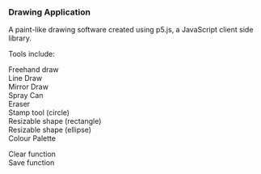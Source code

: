 ### Drawing Application 

A paint-like drawing software created using p5.js, a JavaScript client side library.

Tools include:

Freehand draw  
Line Draw  
Mirror Draw  
Spray Can  
Eraser  
Stamp tool (circle)  
Resizable shape (rectangle)  
Resizable shape (ellipse)  
Colour Palette  

Clear function  
Save function  

